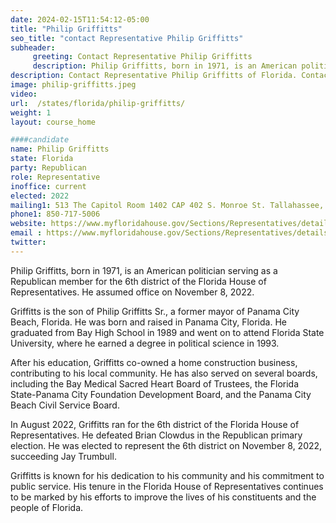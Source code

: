 ```yaml
---
date: 2024-02-15T11:54:12-05:00
title: "Philip Griffitts"
seo_title: "contact Representative Philip Griffitts"
subheader:
     greeting: Contact Representative Philip Griffitts
     description: Philip Griffitts, born in 1971, is an American politician serving as a Republican member for the 6th district of the Florida House of Representatives. He assumed office on November 8, 2022.
description: Contact Representative Philip Griffitts of Florida. Contact information for Philip Griffitts includes email address, phone number, and mailing address.
image: philip-griffitts.jpeg
video:
url:  /states/florida/philip-griffitts/
weight: 1
layout: course_home

####candidate
name: Philip Griffitts
state: Florida
party: Republican
role: Representative
inoffice: current
elected: 2022
mailing1: 513 The Capitol Room 1402 CAP 402 S. Monroe St. Tallahassee, FL 32399-1300
phone1: 850-717-5006
website: https://www.myfloridahouse.gov/Sections/Representatives/details.aspx?MemberId=4862&LegislativeTermId=90/
email : https://www.myfloridahouse.gov/Sections/Representatives/details.aspx?MemberId=4862&LegislativeTermId=90/
twitter:
---
```


Philip Griffitts, born in 1971, is an American politician serving as a Republican member for the 6th district of the Florida House of Representatives. He assumed office on November 8, 2022.

Griffitts is the son of Philip Griffitts Sr., a former mayor of Panama City Beach, Florida. He was born and raised in Panama City, Florida. He graduated from Bay High School in 1989 and went on to attend Florida State University, where he earned a degree in political science in 1993.

After his education, Griffitts co-owned a home construction business, contributing to his local community. He has also served on several boards, including the Bay Medical Sacred Heart Board of Trustees, the Florida State-Panama City Foundation Development Board, and the Panama City Beach Civil Service Board.

In August 2022, Griffitts ran for the 6th district of the Florida House of Representatives. He defeated Brian Clowdus in the Republican primary election. He was elected to represent the 6th district on November 8, 2022, succeeding Jay Trumbull.

Griffitts is known for his dedication to his community and his commitment to public service. His tenure in the Florida House of Representatives continues to be marked by his efforts to improve the lives of his constituents and the people of Florida.
